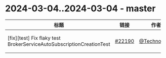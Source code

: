 # 2024-03-04..2024-03-04 - master
| 标题 | 链接 | 作者 | 标签 |
| - | :--: | :--: | - |
| [fix][test] Fix flaky test BrokerServiceAutoSubscriptionCreationTest | [#22190](https://github.com/apache/pulsar/pull/22190) | [@Technoboy-](https://github.com/Technoboy-) | `doc-not-needed` `ready-to-test` `release/3.2.1`  | 
